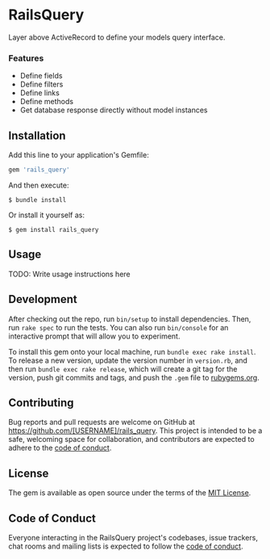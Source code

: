 # RailsQuery

Layer above ActiveRecord to define your models query interface.

### Features

* Define fields
* Define filters
* Define links
* Define methods
* Get database response directly without model instances

## Installation

Add this line to your application's Gemfile:

```ruby
gem 'rails_query'
```

And then execute:

    $ bundle install

Or install it yourself as:

    $ gem install rails_query

## Usage

TODO: Write usage instructions here

## Development

After checking out the repo, run `bin/setup` to install dependencies. Then, run `rake spec` to run the tests. You can also run `bin/console` for an interactive prompt that will allow you to experiment.

To install this gem onto your local machine, run `bundle exec rake install`. To release a new version, update the version number in `version.rb`, and then run `bundle exec rake release`, which will create a git tag for the version, push git commits and tags, and push the `.gem` file to [rubygems.org](https://rubygems.org).

## Contributing

Bug reports and pull requests are welcome on GitHub at https://github.com/[USERNAME]/rails_query. This project is intended to be a safe, welcoming space for collaboration, and contributors are expected to adhere to the [code of conduct](https://github.com/[USERNAME]/rails_query/blob/master/CODE_OF_CONDUCT.md).


## License

The gem is available as open source under the terms of the [MIT License](https://opensource.org/licenses/MIT).

## Code of Conduct

Everyone interacting in the RailsQuery project's codebases, issue trackers, chat rooms and mailing lists is expected to follow the [code of conduct](https://github.com/[USERNAME]/rails_query/blob/master/CODE_OF_CONDUCT.md).
